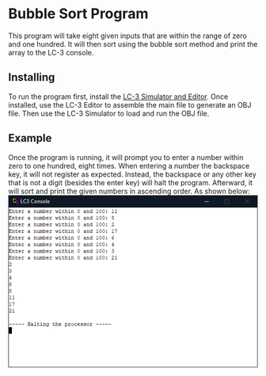 # Bubble Sort Program
This program will take eight given inputs that are within the range of zero and one hundred. It will then sort using the bubble sort method and print the array to the LC-3 console.
## Installing
To run the program first, install the [LC-3 Simulator and Editor](https://highered.mheducation.com/sites/0072467509/student_view0/lc-3_simulator.html). Once installed, use the LC-3 Editor to assemble the main file to generate an OBJ file. 
Then use the LC-3 Simulator to load and run the OBJ file.
## Example
Once the program is running, it will prompt you to enter a number within zero to one hundred, eight times. When entering a number the backspace key, it will not register as expected. Instead, the backspace or any other key that is not a digit (besides the enter key) will halt the program. Afterward, it will sort and print the given numbers in ascending order. As shown below:
![Example](/img/example.png)